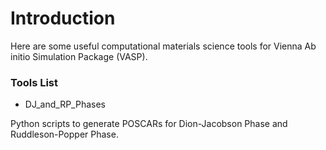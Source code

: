 # Introduction

Here are some useful computational materials science tools for Vienna Ab initio Simulation Package (VASP).

### Tools List

- DJ_and_RP_Phases

Python scripts to generate POSCARs for Dion-Jacobson Phase and Ruddleson-Popper Phase.